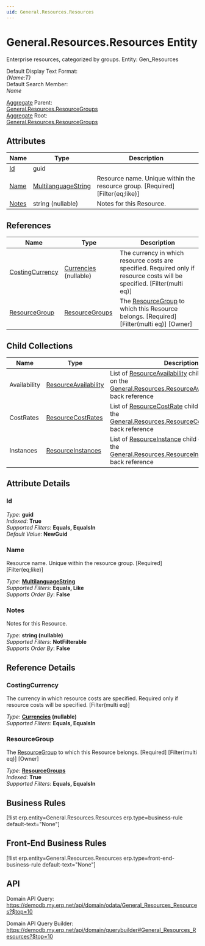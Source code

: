 ```yaml
---
uid: General.Resources.Resources
---
```

# General.Resources.Resources Entity

Enterprise resources, categorized by groups. Entity: Gen_Resources

Default Display Text Format:  
_{Name:T}_  
Default Search Member:  
_Name_  

[Aggregate](xref:aggregates) Parent:  
[General.Resources.ResourceGroups](General.Resources.ResourceGroups.md)  
[Aggregate](xref:aggregates) Root:  
[General.Resources.ResourceGroups](General.Resources.ResourceGroups.md)  

## Attributes

| Name | Type | Description |
| ---- | ---- | --- |
| [Id](General.Resources.Resources.md#id) | guid |  
| [Name](General.Resources.Resources.md#name) | [MultilanguageString](../data-types.md#multilanguagestring) | Resource name. Unique within the resource group. [Required] [Filter(eq;like)] 
| [Notes](General.Resources.Resources.md#notes) | string (nullable) | Notes for this Resource. 

## References

| Name | Type | Description |
| ---- | ---- | --- |
| [CostingCurrency](General.Resources.Resources.md#costingcurrency) | [Currencies](General.Currencies.md) (nullable) | The currency in which resource costs are specified. Required only if resource costs will be specified. [Filter(multi eq)] |
| [ResourceGroup](General.Resources.Resources.md#resourcegroup) | [ResourceGroups](General.Resources.ResourceGroups.md) | The [ResourceGroup](General.Resources.Resources.md#resourcegroup) to which this Resource belongs. [Required] [Filter(multi eq)] [Owner] |

## Child Collections

| Name | Type | Description |
| ---- | ---- | --- |
| Availability | [ResourceAvailability](General.Resources.ResourceAvailability.md) | List of [ResourceAvailability](General.Resources.ResourceAvailability.md) child objects, based on the [General.Resources.ResourceAvailability.Resource](General.Resources.ResourceAvailability.md#resource) back reference 
| CostRates | [ResourceCostRates](General.Resources.ResourceCostRates.md) | List of [ResourceCostRate](General.Resources.ResourceCostRates.md) child objects, based on the [General.Resources.ResourceCostRate.Resource](General.Resources.ResourceCostRates.md#resource) back reference 
| Instances | [ResourceInstances](General.Resources.ResourceInstances.md) | List of [ResourceInstance](General.Resources.ResourceInstances.md) child objects, based on the [General.Resources.ResourceInstance.Resource](General.Resources.ResourceInstances.md#resource) back reference 


## Attribute Details

### Id

_Type_: **guid**  
_Indexed_: **True**  
_Supported Filters_: **Equals, EqualsIn**  
_Default Value_: **NewGuid**  

### Name

Resource name. Unique within the resource group. [Required] [Filter(eq;like)]

_Type_: **[MultilanguageString](../data-types.md#multilanguagestring)**  
_Supported Filters_: **Equals, Like**  
_Supports Order By_: **False**  

### Notes

Notes for this Resource.

_Type_: **string (nullable)**  
_Supported Filters_: **NotFilterable**  
_Supports Order By_: **False**  


## Reference Details

### CostingCurrency

The currency in which resource costs are specified. Required only if resource costs will be specified. [Filter(multi eq)]

_Type_: **[Currencies](General.Currencies.md) (nullable)**  
_Supported Filters_: **Equals, EqualsIn**  

### ResourceGroup

The [ResourceGroup](General.Resources.Resources.md#resourcegroup) to which this Resource belongs. [Required] [Filter(multi eq)] [Owner]

_Type_: **[ResourceGroups](General.Resources.ResourceGroups.md)**  
_Indexed_: **True**  
_Supported Filters_: **Equals, EqualsIn**  



## Business Rules

[!list erp.entity=General.Resources.Resources erp.type=business-rule default-text="None"]

## Front-End Business Rules

[!list erp.entity=General.Resources.Resources erp.type=front-end-business-rule default-text="None"]

## API

Domain API Query:
<https://demodb.my.erp.net/api/domain/odata/General_Resources_Resources?$top=10>

Domain API Query Builder:
<https://demodb.my.erp.net/api/domain/querybuilder#General_Resources_Resources?$top=10>

